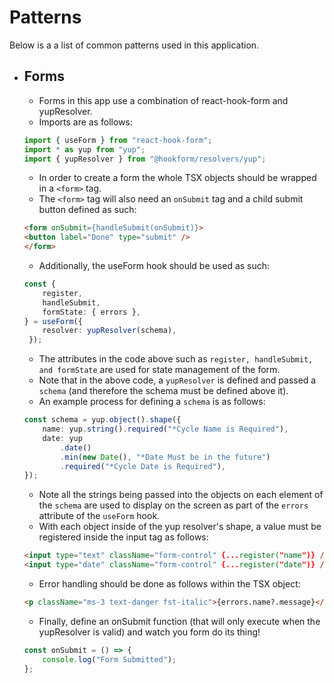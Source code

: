 # Patterns

Below is a a list of common patterns used in this application.

- ## Forms

    - Forms in this app use a combination of react-hook-form and yupResolver.
    - Imports are as follows:

    ```ts
    import { useForm } from "react-hook-form";
    import * as yup from "yup";
    import { yupResolver } from "@hookform/resolvers/yup";
    ```

    - In order to create a form the whole TSX objects should be wrapped in a `<form>` tag.
    - The `<form>` tag will also need an `onSubmit` tag and a child submit button defined as such:

    ```html
    <form onSubmit={handleSubmit(onSubmit)}>
    <button label="Done" type="submit" />
    </form>
    ```
    

    - Additionally, the useForm hook should be used as such:

    ```ts
    const {
        register,
        handleSubmit,
        formState: { errors },
    } = useForm({
        resolver: yupResolver(schema),
     });
    ```

    - The attributes in the code above such as `register, handleSubmit, and formState` are used for state management of the form.
    - Note that in the above code, a `yupResolver` is defined and passed a `schema` (and therefore the schema must be defined above it). 
    - An example process for defining a `schema` is as follows:

    ```ts
    const schema = yup.object().shape({
        name: yup.string().required("*Cycle Name is Required"),
        date: yup
            .date()
            .min(new Date(), "*Date Must be in the future")
            .required("*Cycle Date is Required"),
  });
    ```

    - Note all the strings being passed into the objects on each element of the `schema` are used to display on the screen as part of the `errors` attribute of the `useForm` hook.
    - With each object inside of the yup resolver's shape, a value must be registered inside the input tag as follows:

    ```html
    <input type="text" className="form-control" {...register("name")} />
    <input type="date" className="form-control" {...register("date")} />
    ```
    - Error handling should be done as follows within the TSX object:
    
    ```html
    <p className="ms-3 text-danger fst-italic">{errors.name?.message}</p>
    ```

    - Finally, define an onSubmit function (that will only execute when the yupResolver is valid) and watch you form do its thing!

    ```ts
    const onSubmit = () => {
        console.log("Form Submitted");
    };
    ```